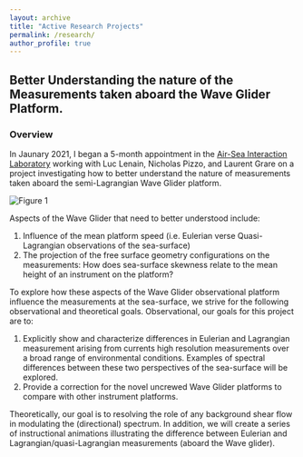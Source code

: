 ```yaml
---
layout: archive
title: "Active Research Projects"
permalink: /research/
author_profile: true
---
```


## Better Understanding the nature of the Measurements taken aboard the Wave Glider Platform.

### Overview

In Jaunary 2021, I began a 5-month appointment in the [Air-Sea Interaction Laboratory](https://airsea.ucsd.edu/) working with Luc Lenain, Nicholas Pizzo, and Laurent Grare on a project investigating how to better understand the nature of measurements taken aboard the semi-Lagrangian Wave Glider platform. 

![Figure 1](https://lcolosi.github.io/files/waveglider_sv3.png "Figure 1: An instrumented wave glider SV3 vehicle underway about 20nm off of La Jolla, CA. Source: Air-Sea Interaction laboratory.")

Aspects of the Wave Glider that need to better understood include: 

1. Influence of the mean platform speed (i.e. Eulerian verse Quasi-Lagrangian observations of the sea-surface) 
2. The projection of the free surface geometry configurations on the measurements: How does sea-surface skewness relate to the mean height of an instrument on the platform? 

To explore how these aspects of the Wave Glider observational platform influence the measurements at the sea-surface, we strive for the following observational and theoretical goals. Observational, our goals for this project are to: 

1. Explicitly show and characterize differences in Eulerian and Lagrangian measurement arising from currents high resolution measurements over a broad range of environmental conditions. Examples of spectral differences between these two perspectives of the sea-surface will be explored.
2. Provide a correction for the novel uncrewed Wave Glider platforms to compare with other instrument platforms.

Theoretically, our goal is to resolving the role of any background shear flow in modulating the (directional) spectrum. In addition, we will create a series of instructional animations illustrating the difference between Eulerian and Lagrangian/quasi-Lagrangian measurements (aboard the Wave glider).  
